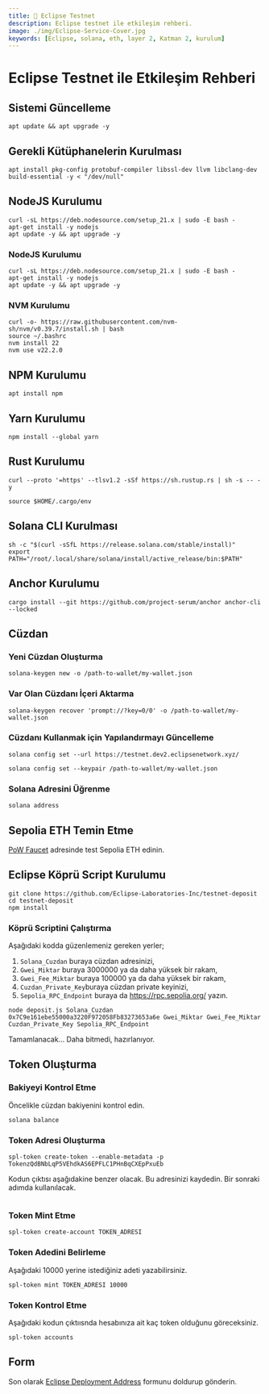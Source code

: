 ```yaml
---
title: 💾 Eclipse Testnet
description: Eclipse testnet ile etkileşim rehberi.
image: ./img/Eclipse-Service-Cover.jpg
keywords: [Eclipse, solana, eth, layer 2, Katman 2, kurulum]
---
```


# Eclipse Testnet ile Etkileşim Rehberi

## Sistemi Güncelleme
```shell
apt update && apt upgrade -y
```

## Gerekli Kütüphanelerin Kurulması
```shell
apt install pkg-config protobuf-compiler libssl-dev llvm libclang-dev build-essential -y < "/dev/null"
```

## NodeJS Kurulumu

```shell
curl -sL https://deb.nodesource.com/setup_21.x | sudo -E bash -
apt-get install -y nodejs
apt update -y && apt upgrade -y
```

### NodeJS Kurulumu

```shell
curl -sL https://deb.nodesource.com/setup_21.x | sudo -E bash -
apt-get install -y nodejs
apt update -y && apt upgrade -y
```

### NVM Kurulumu
```shell
curl -o- https://raw.githubusercontent.com/nvm-sh/nvm/v0.39.7/install.sh | bash
source ~/.bashrc
nvm install 22
nvm use v22.2.0
```

## NPM Kurulumu
```shell
apt install npm
```

## Yarn Kurulumu
```shell
npm install --global yarn
```

## Rust Kurulumu
```shell
curl --proto '=https' --tlsv1.2 -sSf https://sh.rustup.rs | sh -s -- -y
```
```shell
source $HOME/.cargo/env
```

## Solana CLI Kurulması 

```shell
sh -c "$(curl -sSfL https://release.solana.com/stable/install)"
export PATH="/root/.local/share/solana/install/active_release/bin:$PATH"
```

## Anchor Kurulumu
```shell
cargo install --git https://github.com/project-serum/anchor anchor-cli --locked
```

## Cüzdan

### Yeni Cüzdan Oluşturma
```shell
solana-keygen new -o /path-to-wallet/my-wallet.json
```

### Var Olan Cüzdanı İçeri Aktarma
```shell
solana-keygen recover 'prompt://?key=0/0' -o /path-to-wallet/my-wallet.json
```

### Cüzdanı Kullanmak için Yapılandırmayı Güncelleme

```shell
solana config set --url https://testnet.dev2.eclipsenetwork.xyz/
```

```shell
solana config set --keypair /path-to-wallet/my-wallet.json
```

### Solana Adresini Üğrenme

```shell
solana address 
```

## Sepolia ETH Temin Etme

[PoW Faucet](https://sepolia-faucet.pk910.de/) adresinde test Sepolia ETH edinin.

## Eclipse Köprü Script Kurulumu

```shell
git clone https://github.com/Eclipse-Laboratories-Inc/testnet-deposit
cd testnet-deposit
npm install
```

### Köprü Scriptini Çalıştırma
Aşağıdaki kodda güzenlemeniz gereken yerler;
1. `Solana_Cuzdan` buraya cüzdan adresinizi,
2. `Gwei_Miktar` buraya 3000000 ya da daha yüksek bir rakam,
3. `Gwei_Fee_Miktar` buraya 100000 ya da daha yüksek bir rakam,
4. `Cuzdan_Private_Key`buraya cüzdan private keyinizi,
5. `Sepolia_RPC_Endpoint` buraya da https://rpc.sepolia.org/ yazın.

```shell
node deposit.js Solana_Cuzdan 0x7C9e161ebe55000a3220F972058Fb83273653a6e Gwei_Miktar Gwei_Fee_Miktar Cuzdan_Private_Key Sepolia_RPC_Endpoint
```

Tamamlanacak... Daha bitmedi, hazırlanıyor.

## Token Oluşturma

### Bakiyeyi Kontrol Etme
Öncelikle cüzdan bakiyenini kontrol edin.
```shell
solana balance
```

###  Token Adresi Oluşturma

```shell
spl-token create-token --enable-metadata -p TokenzQdBNbLqP5VEhdkAS6EPFLC1PHnBqCXEpPxuEb
```
Kodun çıktısı aşağıdakine benzer olacak. Bu adresinizi kaydedin. Bir sonraki adımda kullanılacak.

```shell

```

### Token Mint Etme

```shell
spl-token create-account TOKEN_ADRESI
```

### Token Adedini Belirleme
Aşağıdaki 10000 yerine istediğiniz adeti yazabilirsiniz.
```shell
spl-token mint TOKEN_ADRESI 10000
```

### Token Kontrol Etme
Aşağıdaki kodun  çıktıısnda hesabınıza ait kaç token olduğunu göreceksiniz.
```shell
spl-token accounts
```

## Form
Son olarak [Eclipse Deployment Address](https://docs.google.com/forms/d/e/1FAIpQLSfJQCFBKHpiy2HVw9lTjCj7k0BqNKnP6G1cd0YdKhaPLWD-AA/viewform?pli=1) formunu doldurup gönderin.




